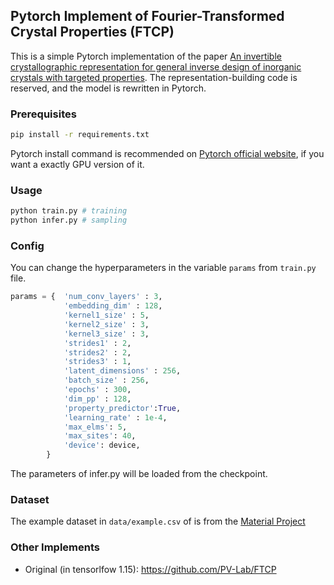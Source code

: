 ## Pytorch Implement of Fourier-Transformed Crystal Properties (FTCP)

This is a simple Pytorch implementation of the paper [An invertible crystallographic representation for general inverse design of inorganic crystals with targeted properties](https://www.cell.com/matter/pdf/S2590-2385(21)00625-1.pdf). The representation-building code is reserved, and the model is rewritten in Pytorch.

### Prerequisites
```bash
pip install -r requirements.txt
```
Pytorch install command is recommended on [Pytorch official website](https://pytorch.org/get-started/locally/), if you want a exactly GPU version of it.

### Usage
```bash
python train.py # training
python infer.py # sampling
```

### Config
You can change the hyperparameters in the variable `params` from `train.py` file. 
```python
params = {  'num_conv_layers' : 3,
            'embedding_dim' : 128,
            'kernel1_size' : 5,
            'kernel2_size' : 3,
            'kernel3_size' : 3,
            'strides1' : 2,
            'strides2' : 2,
            'strides3' : 1,
            'latent_dimensions' : 256,
            'batch_size' : 256,
            'epochs' : 300,
            'dim_pp' : 128,
            'property_predictor':True,
            'learning_rate' : 1e-4,
            'max_elms': 5,
            'max_sites': 40,
            'device': device,
        }
```
The parameters of infer.py will be loaded from the checkpoint.

### Dataset
The example dataset in `data/example.csv` of is from the [Material Project](https://next-gen.materialsproject.org/)

### Other Implements

+ Original (in tensorlfow 1.15): https://github.com/PV-Lab/FTCP

